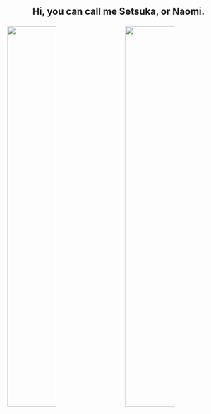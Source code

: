 ## <p align="center">Hi, you can call me Setsuka, or Naomi.</p>


<img align="left" width="47%" src="https://github-readme-stats.vercel.app/api?username=setsukanaomi&show_icons=true&theme=synthwave">

<img align="right" width="47%" src="https://github-readme-stats.vercel.app/api/top-langs/?username=setsukanaomi&layout=compact&theme=synthwave">

